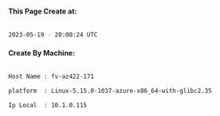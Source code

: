 
   
#### This Page Create at:

```bash

2023-05-19 - 20:00:24 UTC

```

#### Create By Machine:

```bash

Host Name : fv-az422-171

platform  : Linux-5.15.0-1037-azure-x86_64-with-glibc2.35

Ip Local  : 10.1.0.115

```

